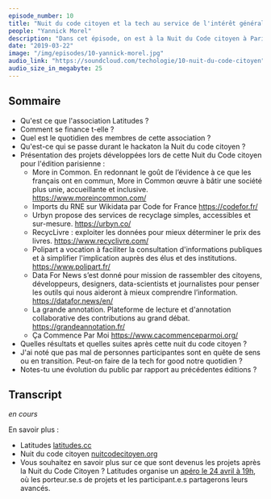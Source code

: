 ```yaml
---
episode_number: 10
title: "Nuit du code citoyen et la tech au service de l'intérêt général"
people: "Yannick Morel"
description: "Dans cet épisode, on est à la Nuit du Code citoyen à Paris qui s'est tenue le vendredi 15 mars 2019. On est avec Yannick Morel, co-fondateur de Latitudes, association loi 1901 qui accompagne et encourage l'utilisation des technologies au service de l'intérêt général."
date: "2019-03-22"
image: "/img/episodes/10-yannick-morel.jpg"
audio_link: "https://soundcloud.com/techologie/10-nuit-du-code-citoyen"
audio_size_in_megabyte: 25
---
```


## Sommaire

* Qu'est ce que l'association Latitudes ?
* Comment se finance t-elle ?
* Quel est le quotidien des membres de cette association ?
* Qu'est-ce qui se passe durant le hackaton la Nuit du code citoyen ?
* Présentation des projets développées lors de cette Nuit du Code citoyen pour l'édition parisienne :
    * More in Common. En redonnant le goût de l’évidence à ce que les français ont en commun, More in Common œuvre à bâtir une société plus unie, accueillante et inclusive. https://www.moreincommon.com/
    * Imports du RNE sur Wikidata par Code for France https://codefor.fr/
    * Urbyn propose des services de recyclage simples, accessibles et sur-mesure. https://urbyn.co/
    * RecycLivre : exploiter les données pour mieux déterminer le prix des livres. https://www.recyclivre.com/
    * Polipart a vocation à faciliter la consultation d'informations publiques et à simplifier l'implication auprès des élus et des institutions. https://www.polipart.fr/
    * Data For News s’est donné pour mission de rassembler des citoyens, développeurs, designers, data-scientists et journalistes pour penser les outils qui nous aideront à mieux comprendre l’information. https://datafor.news/en/
    * La grande annotation. Plateforme de lecture et d'annotation collaborative des contributions au grand débat. https://grandeannotation.fr/
    * Ça Commence Par Moi https://www.cacommenceparmoi.org/
* Quelles résultats et quelles suites après cette nuit du code citoyen ?
* J'ai noté que pas mal de personnes participantes sont en quête de sens ou en transition. Peut-on faire de la tech for good notre quotidien ?
* Notes-tu une évolution du public par rapport au précédentes éditions ?

## Transcript

_en cours_

<div class="block">
En savoir plus :

* Latitudes [latitudes.cc](http://www.latitudes.cc/)
* Nuit du code citoyen [nuitcodecitoyen.org](https://nuitcodecitoyen.org)
* Vous souhaitez en savoir plus sur ce que sont devenus les projets après la Nuit du Code Citoyen ?
Latitudes organise un [apéro le 24 avril à 19h](https://www.meetup.com/fr-FR/TechforGoodwithLatitudes/events/259874543/),
où les porteur.se.s de projets et les participant.e.s partagerons leurs avancés.

</div>
